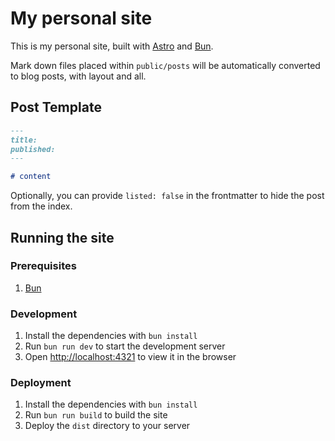 # My personal site

This is my personal site, built with [Astro](https://astro.build) and [Bun](https://bun.sh).

Mark down files placed within `public/posts` will be automatically converted to blog posts, with layout and all.

## Post Template

```markdown
---
title:
published:
---

# content
```

Optionally, you can provide `listed: false` in the frontmatter to hide the post from the index.

## Running the site

### Prerequisites

1. [Bun](https://bun.sh)

### Development

1. Install the dependencies with `bun install`
2. Run `bun run dev` to start the development server
3. Open [http://localhost:4321](http://localhost:4321) to view it in the browser

### Deployment

1. Install the dependencies with `bun install`
2. Run `bun run build` to build the site
3. Deploy the `dist` directory to your server
